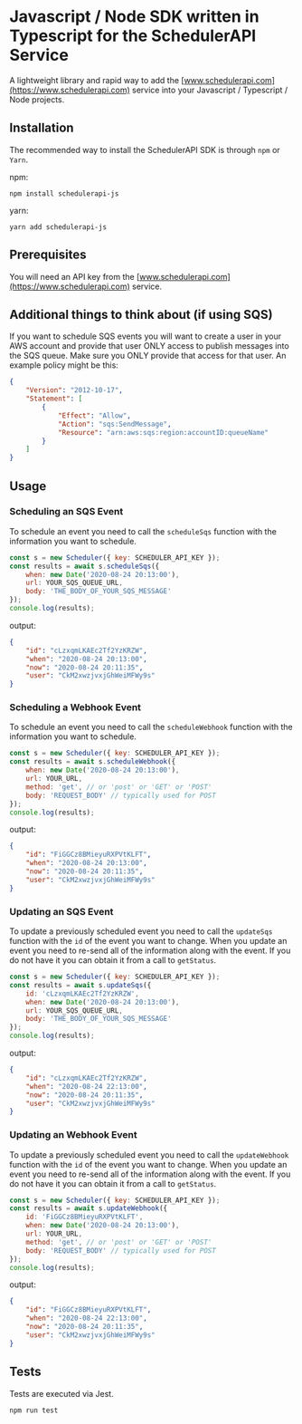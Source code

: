 # Javascript / Node SDK written in Typescript for the SchedulerAPI Service

A lightweight library and rapid way to add the [www.schedulerapi.com](https://www.schedulerapi.com) service into your Javascript / Typescript / Node projects.

## Installation

The recommended way to install the SchedulerAPI SDK is through `npm` or `Yarn`.

npm:
```shell script
npm install schedulerapi-js
```

yarn:
```shell
yarn add schedulerapi-js
```

## Prerequisites

You will need an API key from the [www.schedulerapi.com](https://www.schedulerapi.com) service.  

## Additional things to think about (if using SQS)

If you want to schedule SQS events you will want to create a user in your AWS account and provide that user ONLY access to publish messages into the SQS queue.  Make sure you ONLY provide that access for that user.  An example policy might be this:

```json
{
    "Version": "2012-10-17",
    "Statement": [
        {
            "Effect": "Allow",
            "Action": "sqs:SendMessage",
            "Resource": "arn:aws:sqs:region:accountID:queueName"
        }
    ]
}
```

## Usage

### Scheduling an SQS Event

To schedule an event you need to call the `scheduleSqs` function with the information you want to schedule.

```javascript
const s = new Scheduler({ key: SCHEDULER_API_KEY });
const results = await s.scheduleSqs({
    when: new Date('2020-08-24 20:13:00'),
    url: YOUR_SQS_QUEUE_URL,
    body: 'THE_BODY_OF_YOUR_SQS_MESSAGE'
});
console.log(results);
```

output:
```json
{
    "id": "cLzxqmLKAEc2Tf2YzKRZW",
    "when": "2020-08-24 20:13:00",
    "now": "2020-08-24 20:11:35",
    "user": "CkM2xwzjvxjGhWeiMFWy9s"
}
```

### Scheduling a Webhook Event

To schedule an event you need to call the `scheduleWebhook` function with the information you want to schedule.

```javascript
const s = new Scheduler({ key: SCHEDULER_API_KEY });
const results = await s.scheduleWebhook({
    when: new Date('2020-08-24 20:13:00'),
    url: YOUR_URL,
    method: 'get', // or 'post' or 'GET' or 'POST'
    body: 'REQUEST_BODY' // typically used for POST
});
console.log(results);
```

output:
```json
{
    "id": "FiGGCz8BMieyuRXPVtKLFT",
    "when": "2020-08-24 20:13:00",
    "now": "2020-08-24 20:11:35",
    "user": "CkM2xwzjvxjGhWeiMFWy9s"
}
```


### Updating an SQS Event

To update a previously scheduled event you need to call the `updateSqs` function with the `id` of the event you want to change.  When you update an event you need to re-send all of the information along with the event.  If you do not have it you can obtain it from a call to `getStatus`.

```javascript
const s = new Scheduler({ key: SCHEDULER_API_KEY });
const results = await s.updateSqs({
    id: 'cLzxqmLKAEc2Tf2YzKRZW',
    when: new Date('2020-08-24 20:13:00'),
    url: YOUR_SQS_QUEUE_URL,
    body: 'THE_BODY_OF_YOUR_SQS_MESSAGE'
});
console.log(results);
```

output:
```json
{
    "id": "cLzxqmLKAEc2Tf2YzKRZW",
    "when": "2020-08-24 22:13:00",
    "now": "2020-08-24 20:11:35",
    "user": "CkM2xwzjvxjGhWeiMFWy9s"
}
```


### Updating an Webhook Event

To update a previously scheduled event you need to call the `updateWebhook` function with the `id` of the event you want to change.  When you update an event you need to re-send all of the information along with the event.  If you do not have it you can obtain it from a call to `getStatus`.

```javascript
const s = new Scheduler({ key: SCHEDULER_API_KEY });
const results = await s.updateWebhook({
    id: 'FiGGCz8BMieyuRXPVtKLFT',
    when: new Date('2020-08-24 20:13:00'),
    url: YOUR_URL,
    method: 'get', // or 'post' or 'GET' or 'POST'
    body: 'REQUEST_BODY' // typically used for POST
});
console.log(results);
```

output:
```json
{
    "id": "FiGGCz8BMieyuRXPVtKLFT",
    "when": "2020-08-24 22:13:00",
    "now": "2020-08-24 20:11:35",
    "user": "CkM2xwzjvxjGhWeiMFWy9s"
}
```


## Tests

Tests are executed via Jest.

```shell script
npm run test
```
